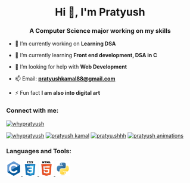 <h1 align="center">Hi 👋, I'm Pratyush</h1>
<h3 align="center">A Computer Science major working on my skills</h3>


- 🔭 I’m currently working on **Learning DSA**

- 🌱 I’m currently learning **Front end development, DSA in C**

- 🤝 I’m looking for help with **Web Development**

- 📫 Email: **pratyushkamal88@gmail.com**

- ⚡ Fun fact **I am also into digital art**

<h3 align="left">Connect with me:</h3>
<p align="left">
<p align="left"> <a href="https://twitter.com/whypratyush" target="blank"><img src="https://img.shields.io/twitter/follow/whypratyush?logo=twitter&style=for-the-badge" alt="whypratyush" /></a> </p>
<a href="https://twitter.com/whypratyush" target="_blank"><img align="center" src="https://raw.githubusercontent.com/rahuldkjain/github-profile-readme-generator/master/src/images/icons/Social/twitter.svg" alt="whypratyush" height="30" width="40" /></a>
<a href="https://www.linkedin.com/in/pratyush-kamal-2221431b2/" target="_blank"><img align="center" src="https://raw.githubusercontent.com/rahuldkjain/github-profile-readme-generator/master/src/images/icons/Social/linked-in-alt.svg" alt="pratyush kamal" height="30" width="40" /></a>
<a href="https://instagram.com/pratyu.shhh" target="_blank"><img align="center" src="https://raw.githubusercontent.com/rahuldkjain/github-profile-readme-generator/master/src/images/icons/Social/instagram.svg" alt="pratyu.shhh" height="30" width="40" /></a>
<a href="https://www.youtube.com/channel/UCE_jKBopvE3tdDc8IgJJCxg" target="_blank"><img align="center" src="https://raw.githubusercontent.com/rahuldkjain/github-profile-readme-generator/master/src/images/icons/Social/youtube.svg" alt="pratyush animations" height="30" width="40" /></a>
</p>

<h3 align="left">Languages and Tools:</h3>
<p align="left"> <a href="https://www.cprogramming.com/" target="_blank" rel="noreferrer"> <img src="https://raw.githubusercontent.com/devicons/devicon/master/icons/c/c-original.svg" alt="c" width="40" height="40"/> </a> <a href="https://www.w3schools.com/css/" target="_blank" rel="noreferrer"> <img src="https://raw.githubusercontent.com/devicons/devicon/master/icons/css3/css3-original-wordmark.svg" alt="css3" width="40" height="40"/> </a> <a href="https://www.w3.org/html/" target="_blank" rel="noreferrer"> <img src="https://raw.githubusercontent.com/devicons/devicon/master/icons/html5/html5-original-wordmark.svg" alt="html5" width="40" height="40"/> </a> <a href="https://www.python.org" target="_blank" rel="noreferrer"> <img src="https://raw.githubusercontent.com/devicons/devicon/master/icons/python/python-original.svg" alt="python" width="40" height="40"/> </a> </p>
